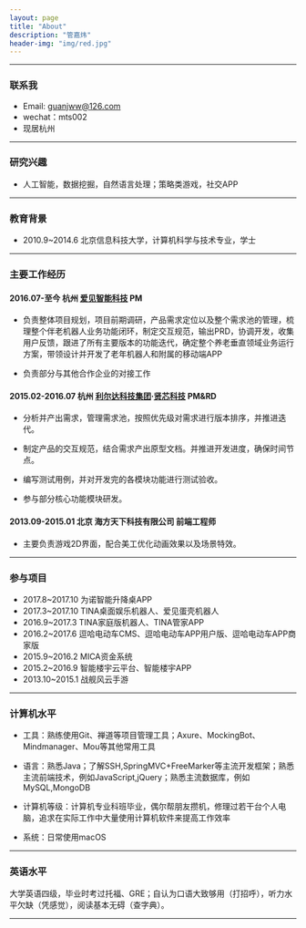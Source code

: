 ```yaml
---
layout: page
title: "About"
description: "管嘉炜"
header-img: "img/red.jpg"
---
```

------
### 联系我
    
- Email: guanjww@126.com
- wechat：mts002
- 现居杭州
    

------
### 研究兴趣 
    
- 人工智能，数据挖掘，自然语言处理；策略类游戏，社交APP
      

------    
### 教育背景
    
- 2010.9~2014.6 北京信息科技大学，计算机科学与技术专业，学士
     

------
### 主要工作经历
    
    
#### 2016.07-至今 杭州 [爱见智能科技](http://www.iaijian.com) PM
       
- 负责整体项目规划，项目前期调研，产品需求定位以及整个需求池的管理，梳理整个伴老机器人业务功能闭环，制定交互规范，输出PRD，协调开发，收集用户反馈，跟进了所有主要版本的功能迭代，确定整个养老垂直领域业务运行方案，带领设计并开发了老年机器人和附属的移动端APP
      
- 负责部分与其他合作企业的对接工作
           
#### 2015.02-2016.07 杭州 [利尔达科技集团](http://www.lierda.com)·[贤芯科技](http://www.senthink.com) PM&RD 
    
- 分析并产出需求，管理需求池，按照优先级对需求进行版本排序，并推进迭代。
    
- 制定产品的交互规范，结合需求产出原型文档。并推进开发进度，确保时间节点。
      
- 编写测试用例，并对开发完的各模块功能进行测试验收。
    
- 参与部分核心功能模块研发。
    
      
#### 2013.09-2015.01 北京 海方天下科技有限公司 前端工程师 
    
- 主要负责游戏2D界面，配合美工优化动画效果以及场景特效。
      

------
### 参与项目

- 2017.8~2017.10 为诺智能升降桌APP
- 2017.3~2017.10 TINA桌面娱乐机器人、爱见蛋壳机器人
- 2016.9~2017.3 TINA家庭版机器人、TINA管家APP
- 2016.2~2017.6 逗哈电动车CMS、逗哈电动车APP用户版、逗哈电动车APP商家版 
- 2015.9~2016.2 MICA资金系统
- 2015.2~2016.9 智能楼宇云平台、智能楼宇APP
- 2013.10~2015.1 战舰风云手游
    

------
### 计算机水平
    
- 工具：熟练使用Git、禅道等项目管理工具；Axure、MockingBot、Mindmanager、Mou等其他常用工具
     
- 语言：熟悉Java；了解SSH,SpringMVC+FreeMarker等主流开发框架；熟悉主流前端技术，例如JavaScript,jQuery；熟悉主流数据库，例如MySQL,MongoDB
     
- 计算机等级：计算机专业科班毕业，偶尔帮朋友攒机，修理过若干台个人电脑，追求在实际工作中大量使用计算机软件来提高工作效率
     
- 系统：日常使用macOS   
     

------
### 英语水平
    
大学英语四级，毕业时考过托福、GRE；自认为口语大致够用（打招呼），听力水平欠缺（凭感觉），阅读基本无碍（查字典）。

------
     

<center>
</center>






